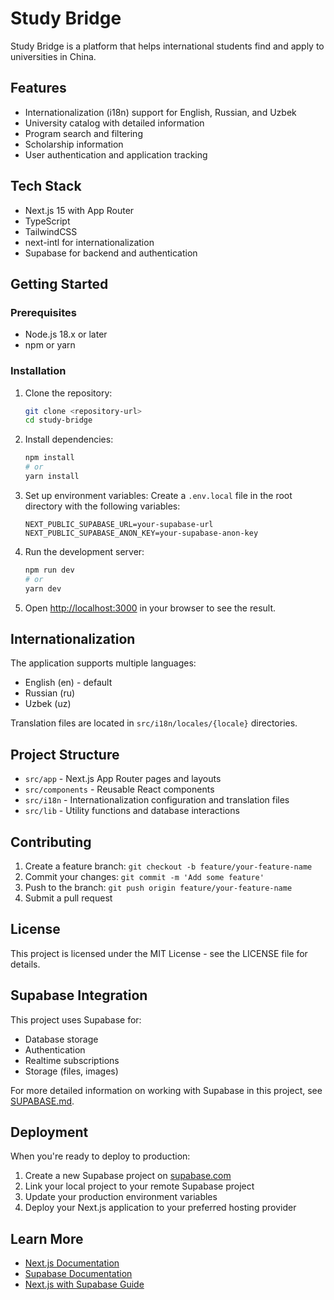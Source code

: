 # Study Bridge

Study Bridge is a platform that helps international students find and apply to universities in China.

## Features

- Internationalization (i18n) support for English, Russian, and Uzbek
- University catalog with detailed information
- Program search and filtering
- Scholarship information
- User authentication and application tracking

## Tech Stack

- Next.js 15 with App Router
- TypeScript
- TailwindCSS
- next-intl for internationalization
- Supabase for backend and authentication

## Getting Started

### Prerequisites

- Node.js 18.x or later
- npm or yarn

### Installation

1. Clone the repository:
   ```bash
   git clone <repository-url>
   cd study-bridge
   ```

2. Install dependencies:
   ```bash
   npm install
   # or
   yarn install
   ```

3. Set up environment variables:
   Create a `.env.local` file in the root directory with the following variables:
   ```
   NEXT_PUBLIC_SUPABASE_URL=your-supabase-url
   NEXT_PUBLIC_SUPABASE_ANON_KEY=your-supabase-anon-key
   ```

4. Run the development server:
   ```bash
   npm run dev
   # or
   yarn dev
   ```

5. Open [http://localhost:3000](http://localhost:3000) in your browser to see the result.

## Internationalization

The application supports multiple languages:
- English (en) - default
- Russian (ru)
- Uzbek (uz)

Translation files are located in `src/i18n/locales/{locale}` directories.

## Project Structure

- `src/app` - Next.js App Router pages and layouts
- `src/components` - Reusable React components
- `src/i18n` - Internationalization configuration and translation files
- `src/lib` - Utility functions and database interactions

## Contributing

1. Create a feature branch: `git checkout -b feature/your-feature-name`
2. Commit your changes: `git commit -m 'Add some feature'`
3. Push to the branch: `git push origin feature/your-feature-name`
4. Submit a pull request

## License

This project is licensed under the MIT License - see the LICENSE file for details.

## Supabase Integration

This project uses Supabase for:
- Database storage
- Authentication
- Realtime subscriptions
- Storage (files, images)

For more detailed information on working with Supabase in this project, see [SUPABASE.md](SUPABASE.md).

## Deployment

When you're ready to deploy to production:

1. Create a new Supabase project on [supabase.com](https://supabase.com)
2. Link your local project to your remote Supabase project
3. Update your production environment variables
4. Deploy your Next.js application to your preferred hosting provider

## Learn More

- [Next.js Documentation](https://nextjs.org/docs)
- [Supabase Documentation](https://supabase.com/docs)
- [Next.js with Supabase Guide](https://supabase.com/docs/guides/getting-started/tutorials/with-nextjs)
